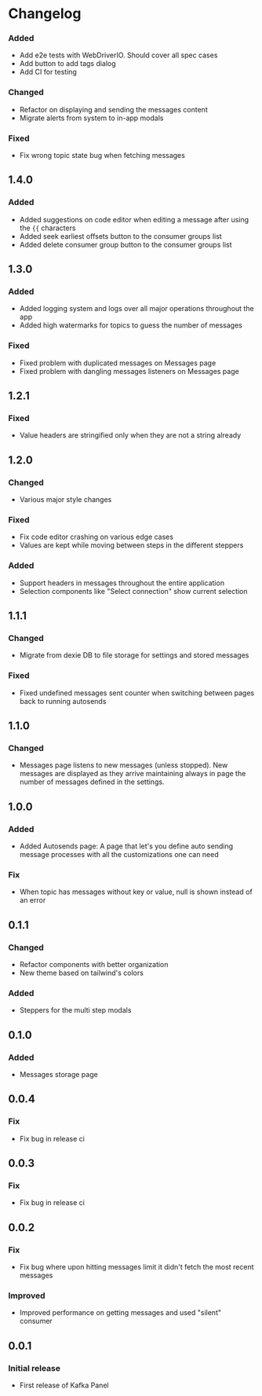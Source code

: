 # Changelog

### Added

- Add e2e tests with WebDriverIO. Should cover all spec cases
- Add button to add tags dialog
- Add CI for testing

### Changed

- Refactor on displaying and sending the messages content
- Migrate alerts from system to in-app modals

### Fixed

- Fix wrong topic state bug when fetching messages

## 1.4.0

### Added

- Added suggestions on code editor when editing a message after using the `{{` characters
- Added seek earliest offsets button to the consumer groups list
- Added delete consumer group button to the consumer groups list

## 1.3.0

### Added

- Added logging system and logs over all major operations throughout the app
- Added high watermarks for topics to guess the number of messages

### Fixed

- Fixed problem with duplicated messages on Messages page
- Fixed problem with dangling messages listeners on Messages page

## 1.2.1

### Fixed

- Value headers are stringified only when they are not a string already

## 1.2.0

### Changed

- Various major style changes

### Fixed

- Fix code editor crashing on various edge cases
- Values are kept while moving between steps in the different steppers

### Added

- Support headers in messages throughout the entire application
- Selection components like "Select connection" show current selection

## 1.1.1

### Changed

- Migrate from dexie DB to file storage for settings and stored messages

### Fixed

- Fixed undefined messages sent counter when switching between pages back to running autosends

## 1.1.0

### Changed

- Messages page listens to new messages (unless stopped). New messages are displayed as they arrive maintaining always in page the number of messages defined in the settings.

## 1.0.0

### Added

- Added Autosends page: A page that let's you define auto sending message processes with all the customizations one can need 

### Fix

- When topic has messages without key or value, null is shown instead of an error

## 0.1.1

### Changed

- Refactor components with better organization
- New theme based on tailwind's colors

### Added

- Steppers for the multi step modals

## 0.1.0

### Added

- Messages storage page

## 0.0.4

### Fix

- Fix bug in release ci

## 0.0.3

### Fix

- Fix bug in release ci

## 0.0.2

### Fix

- Fix bug where upon hitting messages limit it didn't fetch the most recent messages

### Improved

- Improved performance on getting messages and used "silent" consumer

## 0.0.1

### Initial release

- First release of Kafka Panel